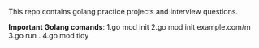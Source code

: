 This repo contains golang practice projects and interview questions.

**Important Golang comands**:
1.go mod init
2.go mod init example.com/m
3.go run .
4.go mod tidy